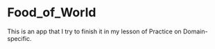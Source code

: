 # Food_of_World
This is an app that I try to finish it in my lesson of Practice on Domain-specific.
